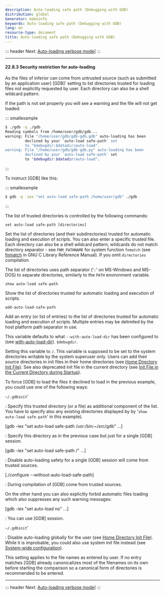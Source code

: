 ```yaml
---
description: Auto-loading safe path (Debugging with GDB)
distribution: global
Generator: makeinfo
keywords: Auto-loading safe path (Debugging with GDB)
lang: en
resource-type: document
title: Auto-loading safe path (Debugging with GDB)
---
```

::: header
Next: [Auto-loading verbose mode](Auto_002dloading-verbose-mode.html#Auto_002dloading-verbose-mode)]
:::

---

#### 22.8.3 Security restriction for auto-loading

As the files of inferior can come from untrusted source (such as submitted by an application user) [GDB]' setting to list directories trusted for loading files not explicitly requested by user. Each directory can also be a shell wildcard pattern.

If the path is not set properly you will see a warning and the file will not get loaded:

::: smallexample

```bash
$ ./gdb -q ./gdb
Reading symbols from /home/user/gdb/gdb...
warning: File "/home/user/gdb/gdb-gdb.gdb" auto-loading has been
         declined by your `auto-load safe-path' set
         to "$debugdir:$datadir/auto-load".
warning: File "/home/user/gdb/gdb-gdb.py" auto-loading has been
         declined by your `auto-load safe-path' set
         to "$debugdir:$datadir/auto-load".
```

:::

To instruct [GDB] like this:

::: smallexample

```bash
$ gdb -q -iex "set auto-load safe-path /home/user/gdb" ./gdb
```

:::

The list of trusted directories is controlled by the following commands:

`set auto-load safe-path [directories]`

Set the list of directories (and their subdirectories) trusted for automatic loading and execution of scripts. You can also enter a specific trusted file. Each directory can also be a shell wildcard pattern; wildcards do not match directory separator - see `FNM_PATHNAME` for system function `fnmatch` (see [fnmatch](http://www.gnu.org/software/libc/manual/html_node/Wildcard-Matching.html#Wildcard-Matching) in GNU C Library Reference Manual). If you omit `directories` compilation.

The list of directories uses path separator ('`:`' on MS-Windows and MS-DOS) to separate directories, similarly to the `PATH` environment variable.

`show auto-load safe-path`

Show the list of directories trusted for automatic loading and execution of scripts.

`add-auto-load-safe-path`

Add an entry (or list of entries) to the list of directories trusted for automatic loading and execution of scripts. Multiple entries may be delimited by the host platform path separator in use.

This variable defaults to what `--with-auto-load-dir` has been configured to (see [with-auto-load-dir](objfile_002dgdbdotext-file.html#with_002dauto_002dload_002ddir)). `$debugdir`.

Setting this variable to `/`. This variable is supposed to be set to the system directories writable by the system superuser only. Users can add their source directories in init files in their home directories (see [Home Directory Init File](Initialization-Files.html#Home-Directory-Init-File)). See also deprecated init file in the current directory (see [Init File in the Current Directory during Startup](Initialization-Files.html#Init-File-in-the-Current-Directory-during-Startup)).

To force [GDB] to load the files it declined to load in the previous example, you could use one of the following ways:

`~/.gdbinit`'

:   Specify this trusted directory (or a file) as additional component of the list. You have to specify also any existing directories displayed by by '`show auto-load safe-path`' in this example).

[gdb -iex \"set auto-load safe-path /usr:/bin:\~/src/gdb\" ...]

:   Specify this directory as in the previous case but just for a single [GDB] session.

[gdb -iex \"set auto-load safe-path /\" ...]

:   Disable auto-loading safety for a single [GDB] session will come from trusted sources.

[./configure \--without-auto-load-safe-path]

:   During compilation of [GDB] come from trusted sources.

On the other hand you can also explicitly forbid automatic files loading which also suppresses any such warning messages:

[gdb -iex \"set auto-load no\" ...]

:   You can use [GDB] session.

`~/.gdbinit`'

:   Disable auto-loading globally for the user (see [Home Directory Init File](Initialization-Files.html#Home-Directory-Init-File)). While it is improbable, you could also use system init file instead (see [System-wide configuration](System_002dwide-configuration.html#System_002dwide-configuration)).

This setting applies to the file names as entered by user. If no entry matches [GDB] already canonicalizes most of the filenames on its own before starting the comparison so a canonical form of directories is recommended to be entered.

---

::: header
Next: [Auto-loading verbose mode](Auto_002dloading-verbose-mode.html#Auto_002dloading-verbose-mode)]
:::

